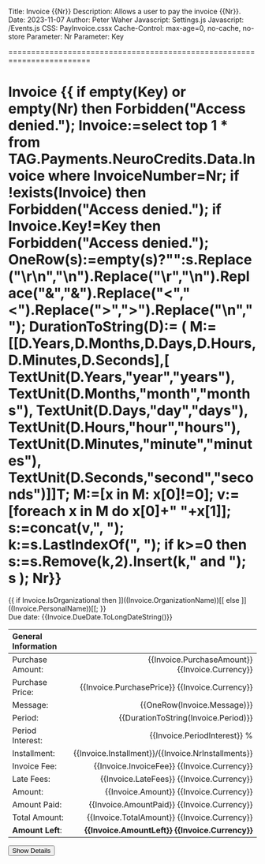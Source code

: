 ﻿Title: Invoice {{Nr}}
Description: Allows a user to pay the invoice {{Nr}}.
Date: 2023-11-07
Author: Peter Waher
Javascript: Settings.js
Javascript: /Events.js
CSS: PayInvoice.cssx
Cache-Control: max-age=0, no-cache, no-store
Parameter: Nr
Parameter: Key

========================================================================

Invoice {{
if empty(Key) or empty(Nr) then Forbidden("Access denied.");
Invoice:=select top 1 * from TAG.Payments.NeuroCredits.Data.Invoice where InvoiceNumber=Nr;
if !exists(Invoice) then Forbidden("Access denied.");
if Invoice.Key!=Key then Forbidden("Access denied.");
OneRow(s):=empty(s)?"":s.Replace("\r\n","\n").Replace("\r","\n").Replace("&","&amp;").Replace("<","&lt;").Replace(">","&gt;").Replace("\n","<br/>");
DurationToString(D):=
(
	M:=[[D.Years,D.Months,D.Days,D.Hours,D.Minutes,D.Seconds],[
		TextUnit(D.Years,"year","years"),
		TextUnit(D.Months,"month","months"),
		TextUnit(D.Days,"day","days"),
		TextUnit(D.Hours,"hour","hours"),
		TextUnit(D.Minutes,"minute","minutes"),
		TextUnit(D.Seconds,"second","seconds")]]T;
	M:=[x in M: x[0]!=0];
	v:=[foreach x in M do x[0]+" "+x[1]];
	s:=concat(v,", ");
	k:=s.LastIndexOf(", ");
	if k>=0 then s:=s.Remove(k,2).Insert(k," and ");
	s
);
Nr}}
=================

<div id="SimpleInformation" style="display:block">

<p>
<span class="simpleName">
{{
if Invoice.IsOrganizational then 
	]]((Invoice.OrganizationName))[[
else
	]]((Invoice.PersonalName))[[;
}}
</span>
<br/>
<span class="dueDate">
Due date: {{Invoice.DueDate.ToLongDateString()}}
</span>
</p>

| General Information                                                  ||
|:-----------------|---------------------------------------------------:|
| Purchase Amount: | {{Invoice.PurchaseAmount}} {{Invoice.Currency}}    |
| Purchase Price:  | {{Invoice.PurchasePrice}} {{Invoice.Currency}}     |
| Message:         | {{OneRow(Invoice.Message)}}                        |
| Period:          | {{DurationToString(Invoice.Period)}}               |
| Period Interest: | {{Invoice.PeriodInterest}} %                       |
| Installment:     | {{Invoice.Installment}}/{{Invoice.NrInstallments}} |
| Invoice Fee:     | {{Invoice.InvoiceFee}} {{Invoice.Currency}}        |
| Late Fees:       | {{Invoice.LateFees}} {{Invoice.Currency}}          |
| Amount:          | {{Invoice.Amount}} {{Invoice.Currency}}            |
| Amount Paid:     | {{Invoice.AmountPaid}} {{Invoice.Currency}}        |
| Total Amount:    | {{Invoice.TotalAmount}} {{Invoice.Currency}}       |
| **Amount Left**: | **{{Invoice.AmountLeft}} {{Invoice.Currency}}**    |

<button type="button" onclick="ShowDetailedInformation()" class="posButton">Show Details</button>
</div>
<div id="DetailedInformation" style="display:none">

| General Information  ||
|:----------|----------:|
| Is paid | {{Invoice.IsPaid}} |
| Purchase Amount | {{Invoice.PurchaseAmount}} {{Invoice.Currency}} |
| Purchase Price | {{Invoice.PurchasePrice}} {{Invoice.Currency}} |
| Message | {{OneRow(Invoice.Message)}} |
| Period | {{DurationToString(Invoice.Period)}} |
| Period Interest | {{Invoice.PeriodInterest}} % |
| Installment | {{Invoice.Installment}}/{{Invoice.NrInstallments}} |
| Invoice Fee | {{Invoice.InvoiceFee}} {{Invoice.Currency}} |
| Late Fees | {{Invoice.LateFees}} {{Invoice.Currency}} |
| Amount | {{Invoice.Amount}} {{Invoice.Currency}} |
| Amount Paid | {{Invoice.AmountPaid}} {{Invoice.Currency}} |
| Total Amount | {{Invoice.TotalAmount}} {{Invoice.Currency}} |
| **Amount Left** | **{{Invoice.AmountLeft}} {{Invoice.Currency}}** |
| \#Reminders | {{Invoice.NrReminders}} |
| Due Date | {{Invoice.DueDate.ToShortDateString()}} |
| Created | {{Invoice.Created}} |
| Invoice Date | {{Invoice.InvoiceDate.ToShortDateString()}} |

| Personal information about buyer ||
|:----------------|:----------------|
| First name | {{Invoice.FirstName}} |
| Middle name | {{Invoice.MiddleName}} |
| Last name | {{Invoice.LastName}} |
| Personal Number | {{Invoice.PersonalNumber}} |
| Address | {{Invoice.Address}} {{Invoice.Address2}} |
| Area | {{Invoice.Area}} |
| City | {{Invoice.City}} |
| Postal Code | {{Invoice.PostalCode}} |
| Region | {{Invoice.Region}} |
| Country | {{Invoice.Country}} |
| Jid | [{{Invoice.Jid}}](xmpp:{{Invoice.Jid}}) |
| Phone | [{{Invoice.PhoneNumber}}](tel:{{Invoice.PhoneNumber}}) |
| e-Mail | [{{Invoice.EMail}}](mailto:{{Invoice.EMail}}) |

{{if Invoice.IsOrganizational then ]]
| Organizational information about buyer ||
|:----------------------|:----------------|
| Organization | ((Invoice.OrganizationName)) |
| Department | ((Invoice.Department)) |
| Role | ((Invoice.Role)) |
| Organization Number | ((Invoice.OrganizationNumber)) |
| Address | ((Invoice.OrganizationAddress)) ((Invoice.OrganizationAddress2)) |
| Area | ((Invoice.OrganizationArea)) |
| City | ((Invoice.OrganizationCity)) |
| Postal Code | ((Invoice.OrganizationPostalCode)) |
| Region | ((Invoice.OrganizationRegion)) |
| Country | ((Invoice.OrganizationCountry)) |
[[}}

{{
if !empty(Invoice.NeuroCreditsContractId) then
(
	PayUrl:="iotsc:"+Invoice.NeuroCreditsContractId;
	PayUrl:=Waher.IoTGateway.Gateway.GetUrl("/QR/"+UrlEncode(PayUrl));
	]]![Purchase contract]([[;
	]]((PayUrl))[[;
	]])[[
)
}}

<div>
<button type="button" onclick="ShowSimpleInformation()" class="negButton">Hide Details</button>
</div>

</div>